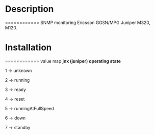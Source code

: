 # Description
============
SNMP monitoring Ericsson GGSN/MPG Juniper M320, M120.

# Installation
============
value map **jnx (juniper) operating state**

1 -> unknown

2 -> running

3 -> ready

4 -> reset

5 -> runningAtFullSpeed

6 -> down

7 -> standby

